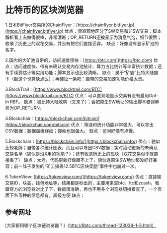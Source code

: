 # 比特币的区块浏览器

1.日本BitFlyer交易所的ChainFlyer：[https://chainflyer.bitflyer.jp](https://chainflyer.bitflyer.jp)
优点：很直观地区分了SW交易和非SW交易；脚本解析看上去做得很棒，非常清晰；OP_RETURN还被显示为消息气泡，细节很赞；收录了历史上的双花交易，并没有把它们直接丢弃。
缺点：好像没有显示矿池的名字。

2.国内的大矿池自带的，访问速度很快：[https://btc.com](https://btc.com)
优点：访问速度快、带有未确认交易内存池统计、算力占比统计等丰富统计数据；还有手续费估计等实用功能；脚本显示也比较清晰。
缺点：属于“矿霸”比特大陆旗下（额这个也算缺点么）；再硬扯一条吧：自带的交易加速功能价格太贵。

3.BlockTrail：[https://www.blocktrail.com/BTC](https://www.blocktrail.com/BTC)
优点：可以直观地显示交易有没有启用Opt-in RBF。
缺点：被比特大陆收购（又来了）；会把原生SW地址的输出脚本错误解析为OP_RETURN。

4.Blockchair：[https://blockchair.com/bitcoin](https://blockchair.com/bitcoin)
优点：筛选和统计功能非常强大，可以导出CSV数据；数据超级详细；搜索也很强大。
缺点：访问好像有点慢。

5.Blockchain：[https://blockchain.info/](https://blockchain.info/)
优点：貌似比较老牌；自带各种统计图表，而且可以导出CSV数据；实时滚动更新的未确认交易名单（貌似是没X用的功能？）；还有收录历史上的孤块（双花交易似乎就直接丢了）
缺点：太老，代码更新好像跟不上了，貌似连原生SW地址都没好好兼容；前一阵子发生的“矿工搞丢12.5BTC区块奖励”事件中也崩过一次。

6.TokenView: [https://tokenview.com/](https://tokenview.com/)
优点：直接输交易ID，块高，钱包地址等，结果都是秒出的，主要用来查btc、ltc和zcash，我跟官方的浏览器对比了下，数据很准确，再也不用多个浏览器切换着查了，一个页面下各币种的信息都有，超级方便
缺点：

## 参考网址

[大家都用哪个区块链浏览器？]（http://8btc.com/thread-123034-1-3.html）
